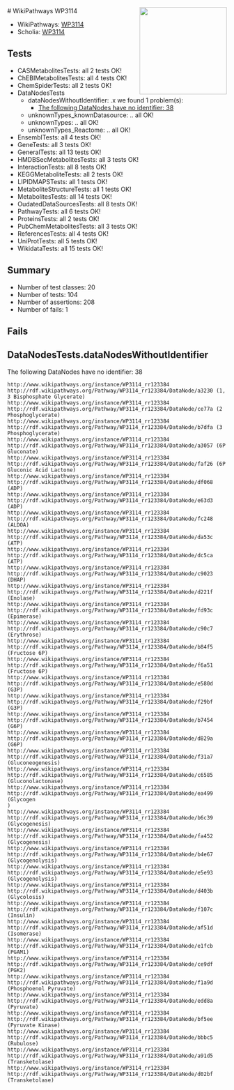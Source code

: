 <img style="float: right; width: 200px" src="https://upload.wikimedia.org/wikipedia/commons/thumb/8/83/Wplogo_with_text_500.png/640px-Wplogo_with_text_500.png" />
# WikiPathways WP3114

* WikiPathways: [WP3114](https://wikipathways.org/pathways/WP3114)
* Scholia: [WP3114](https://scholia.toolforge.org/wikipathways/WP3114)
## Tests
* CASMetabolitesTests: all 2 tests OK!
* ChEBIMetabolitesTests: all 4 tests OK!
* ChemSpiderTests: all 2 tests OK!
* DataNodesTests
    * dataNodesWithoutIdentifier: .x we found 1 problem(s):
        * [The following DataNodes have no identifier: 38](#8792c4d6)
    * unknownTypes_knownDatasource: .. all OK!
    * unknownTypes: .. all OK!
    * unknownTypes_Reactome: .. all OK!
* EnsemblTests: all 4 tests OK!
* GeneTests: all 3 tests OK!
* GeneralTests: all 13 tests OK!
* HMDBSecMetabolitesTests: all 3 tests OK!
* InteractionTests: all 8 tests OK!
* KEGGMetaboliteTests: all 2 tests OK!
* LIPIDMAPSTests: all 1 tests OK!
* MetaboliteStructureTests: all 1 tests OK!
* MetabolitesTests: all 14 tests OK!
* OudatedDataSourcesTests: all 8 tests OK!
* PathwayTests: all 6 tests OK!
* ProteinsTests: all 2 tests OK!
* PubChemMetabolitesTests: all 3 tests OK!
* ReferencesTests: all 4 tests OK!
* UniProtTests: all 5 tests OK!
* WikidataTests: all 15 tests OK!


## Summary

* Number of test classes: 20
* Number of tests: 104
* Number of assertions: 208
* Number of fails: 1

## Fails

<a name="8792c4d6" />

## DataNodesTests.dataNodesWithoutIdentifier

The following DataNodes have no identifier: 38
```
http://www.wikipathways.org/instance/WP3114_rr123384 http://rdf.wikipathways.org/Pathway/WP3114_rr123384/DataNode/a3230 (1, 3 Bisphosphate Glycerate)
http://www.wikipathways.org/instance/WP3114_rr123384 http://rdf.wikipathways.org/Pathway/WP3114_rr123384/DataNode/ce77a (2 Phosphoglycerate)
http://www.wikipathways.org/instance/WP3114_rr123384 http://rdf.wikipathways.org/Pathway/WP3114_rr123384/DataNode/b7dfa (3 Phosphoglycerate)
http://www.wikipathways.org/instance/WP3114_rr123384 http://rdf.wikipathways.org/Pathway/WP3114_rr123384/DataNode/a3057 (6P Gluconate)
http://www.wikipathways.org/instance/WP3114_rr123384 http://rdf.wikipathways.org/Pathway/WP3114_rr123384/DataNode/faf26 (6P Gluconic Acid Lactone)
http://www.wikipathways.org/instance/WP3114_rr123384 http://rdf.wikipathways.org/Pathway/WP3114_rr123384/DataNode/df068 (ADP)
http://www.wikipathways.org/instance/WP3114_rr123384 http://rdf.wikipathways.org/Pathway/WP3114_rr123384/DataNode/e63d3 (ADP)
http://www.wikipathways.org/instance/WP3114_rr123384 http://rdf.wikipathways.org/Pathway/WP3114_rr123384/DataNode/fc248 (ALDOA)
http://www.wikipathways.org/instance/WP3114_rr123384 http://rdf.wikipathways.org/Pathway/WP3114_rr123384/DataNode/da53c (ATP)
http://www.wikipathways.org/instance/WP3114_rr123384 http://rdf.wikipathways.org/Pathway/WP3114_rr123384/DataNode/dc5ca (ATP)
http://www.wikipathways.org/instance/WP3114_rr123384 http://rdf.wikipathways.org/Pathway/WP3114_rr123384/DataNode/c9023 (DHAP)
http://www.wikipathways.org/instance/WP3114_rr123384 http://rdf.wikipathways.org/Pathway/WP3114_rr123384/DataNode/d221f (Enolase)
http://www.wikipathways.org/instance/WP3114_rr123384 http://rdf.wikipathways.org/Pathway/WP3114_rr123384/DataNode/fd93c (Epimerase)
http://www.wikipathways.org/instance/WP3114_rr123384 http://rdf.wikipathways.org/Pathway/WP3114_rr123384/DataNode/c90c7 (Erythrose)
http://www.wikipathways.org/instance/WP3114_rr123384 http://rdf.wikipathways.org/Pathway/WP3114_rr123384/DataNode/b84f5 (Fructose 6P)
http://www.wikipathways.org/instance/WP3114_rr123384 http://rdf.wikipathways.org/Pathway/WP3114_rr123384/DataNode/f6a51 (Fructose 6P)
http://www.wikipathways.org/instance/WP3114_rr123384 http://rdf.wikipathways.org/Pathway/WP3114_rr123384/DataNode/e580d (G3P)
http://www.wikipathways.org/instance/WP3114_rr123384 http://rdf.wikipathways.org/Pathway/WP3114_rr123384/DataNode/f29bf (G3P)
http://www.wikipathways.org/instance/WP3114_rr123384 http://rdf.wikipathways.org/Pathway/WP3114_rr123384/DataNode/b7454 (G6P)
http://www.wikipathways.org/instance/WP3114_rr123384 http://rdf.wikipathways.org/Pathway/WP3114_rr123384/DataNode/d829a (G6P)
http://www.wikipathways.org/instance/WP3114_rr123384 http://rdf.wikipathways.org/Pathway/WP3114_rr123384/DataNode/f31a7 (Gluconeogenesis)
http://www.wikipathways.org/instance/WP3114_rr123384 http://rdf.wikipathways.org/Pathway/WP3114_rr123384/DataNode/c6585 (Gluconolactonase)
http://www.wikipathways.org/instance/WP3114_rr123384 http://rdf.wikipathways.org/Pathway/WP3114_rr123384/DataNode/ea499 (Glycogen
)
http://www.wikipathways.org/instance/WP3114_rr123384 http://rdf.wikipathways.org/Pathway/WP3114_rr123384/DataNode/b6c39 (Glycogenesis)
http://www.wikipathways.org/instance/WP3114_rr123384 http://rdf.wikipathways.org/Pathway/WP3114_rr123384/DataNode/fa452 (Glycogenesis)
http://www.wikipathways.org/instance/WP3114_rr123384 http://rdf.wikipathways.org/Pathway/WP3114_rr123384/DataNode/b4e67 (Glycogenolysis)
http://www.wikipathways.org/instance/WP3114_rr123384 http://rdf.wikipathways.org/Pathway/WP3114_rr123384/DataNode/e5e93 (Glycogenolysis)
http://www.wikipathways.org/instance/WP3114_rr123384 http://rdf.wikipathways.org/Pathway/WP3114_rr123384/DataNode/d403b (Glycolosis)
http://www.wikipathways.org/instance/WP3114_rr123384 http://rdf.wikipathways.org/Pathway/WP3114_rr123384/DataNode/f107c (Insulin)
http://www.wikipathways.org/instance/WP3114_rr123384 http://rdf.wikipathways.org/Pathway/WP3114_rr123384/DataNode/af51d (Isomerase)
http://www.wikipathways.org/instance/WP3114_rr123384 http://rdf.wikipathways.org/Pathway/WP3114_rr123384/DataNode/e1fcb (PGAM1)
http://www.wikipathways.org/instance/WP3114_rr123384 http://rdf.wikipathways.org/Pathway/WP3114_rr123384/DataNode/ce9df (PGK2)
http://www.wikipathways.org/instance/WP3114_rr123384 http://rdf.wikipathways.org/Pathway/WP3114_rr123384/DataNode/f1a9d (Phosphoenol Pyruvate)
http://www.wikipathways.org/instance/WP3114_rr123384 http://rdf.wikipathways.org/Pathway/WP3114_rr123384/DataNode/edd8a (Pyruvate)
http://www.wikipathways.org/instance/WP3114_rr123384 http://rdf.wikipathways.org/Pathway/WP3114_rr123384/DataNode/bf5ee (Pyruvate Kinase)
http://www.wikipathways.org/instance/WP3114_rr123384 http://rdf.wikipathways.org/Pathway/WP3114_rr123384/DataNode/bbbc5 (Rubulose)
http://www.wikipathways.org/instance/WP3114_rr123384 http://rdf.wikipathways.org/Pathway/WP3114_rr123384/DataNode/a91d5 (Transketolase)
http://www.wikipathways.org/instance/WP3114_rr123384 http://rdf.wikipathways.org/Pathway/WP3114_rr123384/DataNode/d02bf (Transketolase)
```

